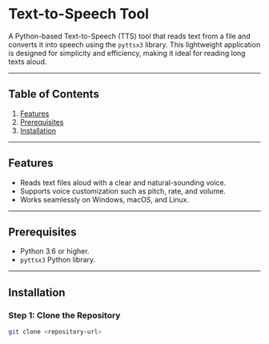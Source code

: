 # Text-to-Speech Tool  

A Python-based Text-to-Speech (TTS) tool that reads text from a file and converts it into speech using the `pyttsx3` library. This lightweight application is designed for simplicity and efficiency, making it ideal for reading long texts aloud.  

---

## Table of Contents  
1. [Features](#features)  
2. [Prerequisites](#prerequisites)  
3. [Installation](#installation)  


---

## Features  
- Reads text files aloud with a clear and natural-sounding voice.  
- Supports voice customization such as pitch, rate, and volume.  
- Works seamlessly on Windows, macOS, and Linux.  

---

## Prerequisites  
- Python 3.6 or higher.  
- `pyttsx3` Python library.  

---

## Installation  

### Step 1: Clone the Repository  
```bash  
git clone <repository-url>  


